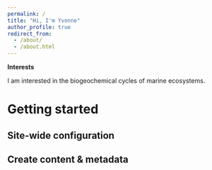 ```yaml
---
permalink: /
title: "Hi, I'm Yvonne"
author_profile: true
redirect_from: 
  - /about/
  - /about.html
---
```


**Interests**

I am interested in the biogeochemical cycles of marine ecosystems.


Getting started
======

Site-wide configuration
------


Create content & metadata
------



